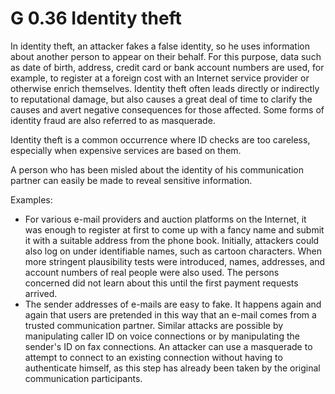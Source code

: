 G 0.36 Identity theft
==========================

In identity theft, an attacker fakes a false identity, so he uses information about another person to appear on their behalf. For this purpose, data such as date of birth, address, credit card or bank account numbers are used, for example, to register at a foreign cost with an Internet service provider or otherwise enrich themselves. Identity theft often leads directly or indirectly to reputational damage, but also causes a great deal of time to clarify the causes and avert negative consequences for those affected. Some forms of identity fraud are also referred to as masquerade.

Identity theft is a common occurrence where ID checks are too careless, especially when expensive services are based on them.

A person who has been misled about the identity of his communication partner can easily be made to reveal sensitive information.

Examples:

* For various e-mail providers and auction platforms on the Internet, it was enough to register at first to come up with a fancy name and submit it with a suitable address from the phone book. Initially, attackers could also log on under identifiable names, such as cartoon characters. When more stringent plausibility tests were introduced, names, addresses, and account numbers of real people were also used. The persons concerned did not learn about this until the first payment requests arrived.
* The sender addresses of e-mails are easy to fake. It happens again and again that users are pretended in this way that an e-mail comes from a trusted communication partner. Similar attacks are possible by manipulating caller ID on voice connections or by manipulating the sender's ID on fax connections.
An attacker can use a masquerade to attempt to connect to an existing connection without having to authenticate himself, as this step has already been taken by the original communication participants.